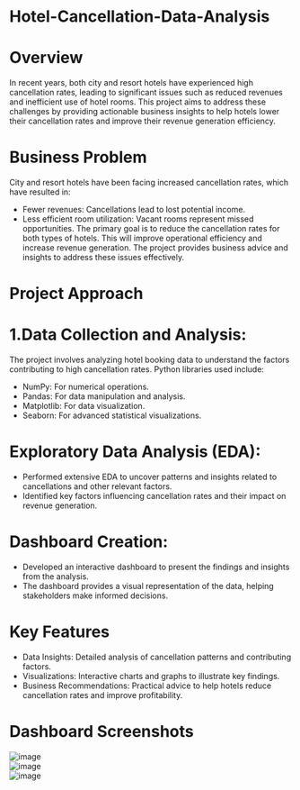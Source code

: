 # Hotel-Cancellation-Data-Analysis  
# Overview
In recent years, both city and resort hotels have experienced high cancellation rates, leading to significant issues such as reduced revenues and inefficient use of hotel rooms. This project aims to address these challenges by providing actionable business insights to help hotels lower their cancellation rates and improve their revenue generation efficiency.  
# Business Problem
City and resort hotels have been facing increased cancellation rates, which have resulted in:  


* Fewer revenues: Cancellations lead to lost potential income.
* Less efficient room utilization: Vacant rooms represent missed opportunities.
The primary goal is to reduce the cancellation rates for both types of hotels. This will improve operational efficiency and increase revenue generation. The project provides business advice and insights to address these issues effectively.
# Project Approach
# 1.Data Collection and Analysis:  

The project involves analyzing hotel booking data to understand the factors contributing to high cancellation rates.
Python libraries used include:  
* NumPy: For numerical operations.  
* Pandas: For data manipulation and analysis.  
* Matplotlib: For data visualization.  
* Seaborn: For advanced statistical visualizations.
# Exploratory Data Analysis (EDA):

* Performed extensive EDA to uncover patterns and insights related to cancellations and other relevant factors.
* Identified key factors influencing cancellation rates and their impact on revenue generation.  
# Dashboard Creation:  


* Developed an interactive dashboard to present the findings and insights from the analysis.
* The dashboard provides a visual representation of the data, helping stakeholders make informed decisions.  
# Key Features
* Data Insights: Detailed analysis of cancellation patterns and contributing factors.
* Visualizations: Interactive charts and graphs to illustrate key findings.
* Business Recommendations: Practical advice to help hotels reduce cancellation rates and improve profitability.
# Dashboard Screenshots  
![image](https://github.com/user-attachments/assets/7d68a542-1aa3-4a82-98aa-540adc2e5cd7)  
![image](https://github.com/user-attachments/assets/274ec1c0-157b-4c99-af4b-c32ae48f4279)  
![image](https://github.com/user-attachments/assets/71a2358e-0718-4300-b30e-78d93f19f501)







  



